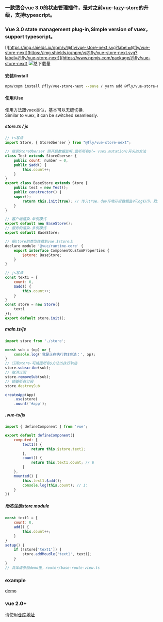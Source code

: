 ### 一款适合vue 3.0的状态管理插件，是对之前vue-lazy-store的升级，支持typescript。
### Vue 3.0 state management plug-in,Simple version of vuex，support typescript。  
[![https://img.shields.io/npm/v/@fly/vue-store-next.svg?label=@fly/vue-store-next](https://img.shields.io/npm/v/@fly/vue-store-next.svg?label=@fly/vue-store-next)](https://www.npmjs.com/package/@fly/vue-store-next)  ![总下载量](https://img.shields.io/npm/dt/@fly/vue-store-next)

#### 安装/Install
``` bash
npm/cnpm install @fly/vue-store-next --save / yarn add @fly/vue-store-next
```

#### 使用/Use
使用方法跟vuex类似，基本可以无缝切换.  
Similar to vuex, it can be switched seamlessly.

##### store.ts / js
```javascript
// ts写法
import Store, { StoreOberser } from "@fly/vue-store-next";

// 继承StoreOberser 则开启数据监听,监听所有$(= vuex.mutation)开头的方法
class Test extends StoreOberser {
    public count: number = 0,
    public $add() {
	    this.count++;
    }
}
export class BaseStore extends Store {
    public test = new Test();
    public constructor() {
	super();
	    return this.init(true); // 传入true，dev环境开启数据监听log打印，默认false
    }
}

// 客户端渲染-单例模式
export default new BaseStore();
// 服务的渲染-多例模式
export default BaseStore;

// 把store的类型挂载到vue.$store上
declare module '@vue/runtime-core' {
    export interface ComponentCustomProperties {
	    $store: BaseStore;
    }
}

// js写法
const text1 = {
    count: 0,
    $add() {
	    this.count++;
    }
}
const store = new Store({
    text1
});
export default store.init();
```
##### main.ts/js
```javascript
import store from './store';

const sub = (op) => {
    console.log('我是正在执行的$方法：', op);
}
// 订阅store-可捕捉所有$方法的执行轨迹
store.subscribe(sub);
// 取消订阅
store.removeSub(sub);
// 销毁所有订阅
store.destroySub

createApp(App)
    .use(store)
    .mount('#app');
```

##### .vue-ts/js
``` javascript
import { defineComponent } from 'vue';

export default defineComponent({
    computed: {
        text1() {
            return this.$store.text1;
        },
        count() {
            return this.text1.count; // 0
        }
    },
    mounted() {
        this.text1.$add();
        console.log(this.count); // 1;
    }
})
```

##### 动态注册store module
``` javascript
const text1 = {
    count: 0,
    add() {
	    this.count++;
    }
}
setup() {
    if (!store['text1']) {
	    store.addMoudle('text1', text1);
    }
}
// 具体请参照demo里，router/base-route-view.ts
```

### example
[demo](https://github.com/Vitaminaq/cfsw-vue-cli3.0/tree/vue-3.0)

### vue 2.0+
请使用[仓库地址](https://github.com/Vitaminaq/vue-lazy-store)

